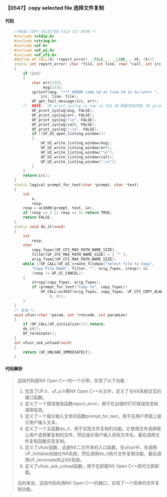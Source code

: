 ### 【0547】copy selected file 选择文件复制

#### 代码

```cpp
    /*HEAD COPY_SELECTED_FILE CCC UFUN */  
    #include <stdio.h>  
    #include <string.h>  
    #include <uf.h>  
    #include <uf_ui.h>  
    #include <uf_cfi.h>  
    #define UF_CALL(X) (report_error( __FILE__, __LINE__, #X, (X)))  
    static int report_error( char *file, int line, char *call, int irc)  
    {  
        if (irc)  
        {  
            char err[133],  
                 msg[133];  
            sprintf(msg, "*** ERROR code %d at line %d in %s:\n+++ ",  
                irc, line, file);  
            UF_get_fail_message(irc, err);  
        /*  NOTE:  UF_print_syslog is new in V18 译:根据文档内容，UF_print_syslog是V18版本新增的功能，主要用于在用户界面上打印系统日志信息。该功能使开发人员可以轻松地显示系统日志，而无需自己实现日志打印逻辑。 */  
            UF_print_syslog(msg, FALSE);  
            UF_print_syslog(err, FALSE);  
            UF_print_syslog("\n", FALSE);  
            UF_print_syslog(call, FALSE);  
            UF_print_syslog(";\n", FALSE);  
            if (!UF_UI_open_listing_window())  
            {  
                UF_UI_write_listing_window(msg);  
                UF_UI_write_listing_window(err);  
                UF_UI_write_listing_window("\n");  
                UF_UI_write_listing_window(call);  
                UF_UI_write_listing_window(";\n");  
            }  
        }  
        return(irc);  
    }  
    static logical prompt_for_text(char *prompt, char *text)  
    {  
        int  
            n,  
            resp;  
        resp = uc1600(prompt, text, &n);  
        if (resp == 3 || resp == 5) return TRUE;  
        return FALSE;  
    }  
    static void do_it(void)  
    {  
        int  
            resp;  
        char  
            copy_fspec[UF_CFI_MAX_PATH_NAME_SIZE],  
            filter[UF_CFI_MAX_PATH_NAME_SIZE] = { "" },  
            orig_fspec[UF_CFI_MAX_PATH_NAME_SIZE];  
        while (!UF_CALL(UF_UI_create_filebox("Select file to Copy",  
            "Copy File Name", filter, "", orig_fspec, &resp)) &&  
            (resp != UF_UI_CANCEL))  
        {  
            strcpy(copy_fspec, orig_fspec);  
            if (prompt_for_text("Copy to", copy_fspec))  
                UF_CALL(uc4567(orig_fspec, copy_fspec, UF_CFI_COPY_ALWAYS_REPLACE,  
                    0, 0));  
        }  
    }  
    /* 里海 */  
    void ufusr(char *param, int *retcode, int paramLen)  
    {  
        if (UF_CALL(UF_initialize())) return;  
        do_it();  
        UF_terminate();  
    }  
    int ufusr_ask_unload(void)  
    {  
        return (UF_UNLOAD_IMMEDIATELY);  
    }

```

#### 代码解析

> 这段代码是NX Open C++的一个示例，实现了以下功能：
>
> 1. 包含了UF.h、uf_ui.h等NX Open C++头文件，定义了与NX系统交互的接口函数。
> 2. 定义了一个错误报告函数report_error，用于在出错时打印错误信息和调用信息。
> 3. 定义了一个提示输入文本的函数prompt_for_text，用于在用户界面上提示用户输入文本。
> 4. 定义了一个主函数do_it，用于实现文件复制的功能。它使用文件选择框让用户选择要复制的文件，然后提示用户输入目标文件名，最后调用文件复制函数实现复制。
> 5. 定义了ufusr函数，这是NX二次开发的入口函数。在ufusr中，先调用UF_initialize初始化NX系统，然后调用do_it执行文件复制功能，最后调用UF_terminate终止NX系统。
> 6. 定义了ufusr_ask_unload函数，用于在卸载NX Open C++库时立即卸载。
>
> 总的来说，这段代码利用NX Open C++的接口，实现了一个简单的文件复制功能。
>
